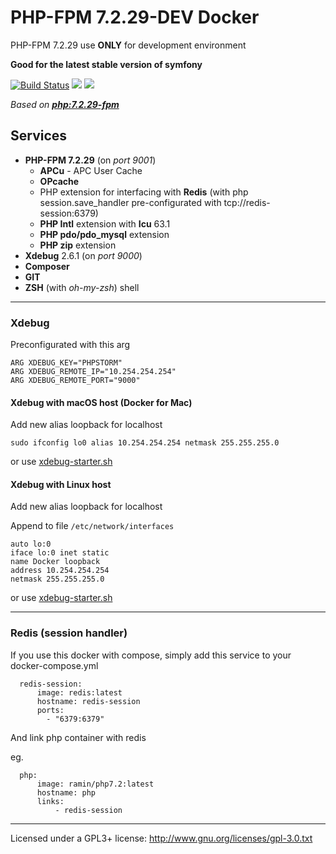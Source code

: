 # PHP-FPM 7.2.29-DEV Docker
PHP-FPM 7.2.29 use **ONLY** for development environment

**Good for the latest stable version of symfony**

[![Build Status](https://travis-ci.org/ramin/docker-php7.2-fpm-dev.svg?branch=master)](https://travis-ci.org/ramin/docker-php7.2-fpm-dev)
[![](https://images.microbadger.com/badges/image/ramin/php7.2.svg)](https://microbadger.com/images/ramin/php7.2 "Get your own image badge on microbadger.com")
[![](https://images.microbadger.com/badges/version/ramin/php7.2.svg)](https://microbadger.com/images/ramin/php7.2 "Get your own version badge on microbadger.com")

*Based on **[php:7.2.29-fpm](https://github.com/docker-library/php/blob/master/7.2/stretch/fpm/Dockerfile)***

## Services

- **PHP-FPM 7.2.29** (on *port 9001*)
    - **APCu** - APC User Cache
    - **OPcache**
    - PHP extension for interfacing with **Redis** (with php session.save_handler pre-configurated with tcp://redis-session:6379)
    - **PHP Intl** extension with **Icu** 63.1
    - **PHP pdo/pdo_mysql** extension 
    - **PHP zip** extension 
- **Xdebug** 2.6.1 (on *port 9000*)
- **Composer**
- **GIT**
- **ZSH** (with *oh-my-zsh*) shell

***

### Xdebug

Preconfigurated with this arg

    ARG XDEBUG_KEY="PHPSTORM"
    ARG XDEBUG_REMOTE_IP="10.254.254.254"
    ARG XDEBUG_REMOTE_PORT="9000"
 
#### Xdebug with macOS host (Docker for Mac)

Add new alias loopback for localhost

    sudo ifconfig lo0 alias 10.254.254.254 netmask 255.255.255.0

or use [xdebug-starter.sh](https://github.com/bsramin/dch-project-sample/blob/master/container/php/xdebug-starter.sh)

#### Xdebug with Linux host

Add new alias loopback for localhost

Append to file `/etc/network/interfaces`


    auto lo:0
    iface lo:0 inet static
    name Docker loopback
    address 10.254.254.254
    netmask 255.255.255.0

or use [xdebug-starter.sh](https://github.com/bsramin/dch-project-sample/blob/master/container/php/xdebug-starter.sh)

***

### Redis (session handler)

If you use this docker with compose, simply add this service to your docker-compose.yml

      redis-session:
          image: redis:latest
          hostname: redis-session
          ports:
            - "6379:6379"
            
And link php container with redis

eg.

      php:
          image: ramin/php7.2:latest
          hostname: php
          links:
              - redis-session


*** 

Licensed under a GPL3+ license: http://www.gnu.org/licenses/gpl-3.0.txt